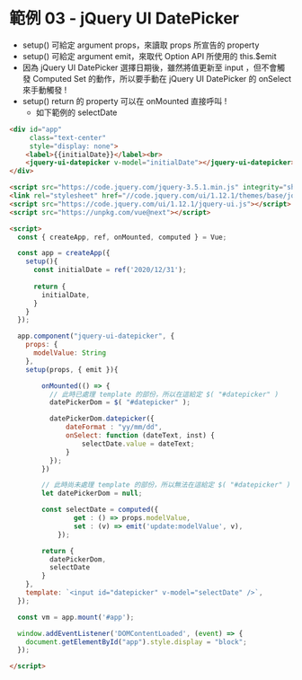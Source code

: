 # 範例 03 - jQuery UI DatePicker

- setup() 可給定 argument props，來讀取 props 所宣告的 property
- setup() 可給定 argument emit，來取代 Option API 所使用的 this.$emit
- 因為 jQuery UI DatePicker 選擇日期後，雖然將值更新至 input ，但不會觸發 Computed Set 的動作，所以要手動在 jQuery UI DatePicker 的 onSelect 來手動觸發 !
- setup() return 的 property 可以在 onMounted 直接呼叫 !
  - 如下範例的 selectDate

```html
<div id="app"
     class="text-center"
     style="display: none">
    <label>{{initialDate}}</label><br>
    <jquery-ui-datepicker v-model="initialDate"></jquery-ui-datepicker>
</div>

<script src="https://code.jquery.com/jquery-3.5.1.min.js" integrity="sha256-9/aliU8dGd2tb6OSsuzixeV4y/faTqgFtohetphbbj0=" crossorigin="anonymous"></script>
<link rel="stylesheet" href="//code.jquery.com/ui/1.12.1/themes/base/jquery-ui.css">
<script src="https://code.jquery.com/ui/1.12.1/jquery-ui.js"></script>
<script src="https://unpkg.com/vue@next"></script>

<script>
  const { createApp, ref, onMounted, computed } = Vue;

  const app = createApp({
    setup(){
      const initialDate = ref('2020/12/31');
      
      return {
        initialDate,
      }
    }
  });

  app.component("jquery-ui-datepicker", {
    props: {
      modelValue: String
    },
    setup(props, { emit }){

        onMounted(() => {
          // 此時已處理 template 的部份，所以在這給定 $( "#datepicker" )
          datePickerDom = $( "#datepicker" );

          datePickerDom.datepicker({
              dateFormat : "yy/mm/dd",
              onSelect: function (dateText, inst) {
                  selectDate.value = dateText;
              }
          });
        })

        // 此時尚未處理 template 的部份，所以無法在這給定 $( "#datepicker" )
        let datePickerDom = null;

        const selectDate = computed({
                get : () => props.modelValue,
                set : (v) => emit('update:modelValue', v),
            });

        return {
          datePickerDom,
          selectDate
        }
    },
    template: `<input id="datepicker" v-model="selectDate" />`,
  });

  const vm = app.mount('#app');

  window.addEventListener('DOMContentLoaded', (event) => {
    document.getElementById("app").style.display = "block";
  });

</script>
```